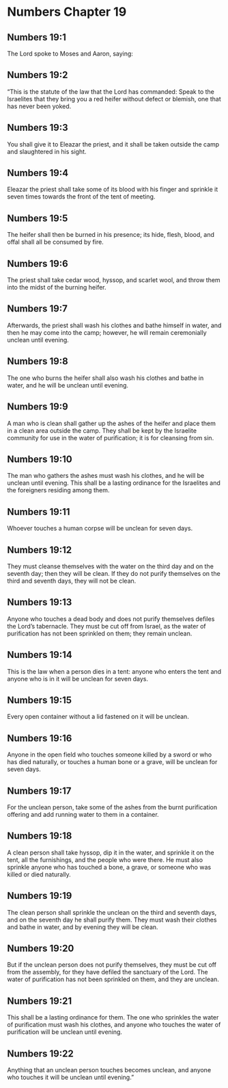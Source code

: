 # Numbers Chapter 19

## Numbers 19:1
The Lord spoke to Moses and Aaron, saying:

## Numbers 19:2
“This is the statute of the law that the Lord has commanded: Speak to the Israelites that they bring you a red heifer without defect or blemish, one that has never been yoked.

## Numbers 19:3
You shall give it to Eleazar the priest, and it shall be taken outside the camp and slaughtered in his sight.

## Numbers 19:4
Eleazar the priest shall take some of its blood with his finger and sprinkle it seven times towards the front of the tent of meeting.

## Numbers 19:5
The heifer shall then be burned in his presence; its hide, flesh, blood, and offal shall all be consumed by fire.

## Numbers 19:6
The priest shall take cedar wood, hyssop, and scarlet wool, and throw them into the midst of the burning heifer.

## Numbers 19:7
Afterwards, the priest shall wash his clothes and bathe himself in water, and then he may come into the camp; however, he will remain ceremonially unclean until evening.

## Numbers 19:8
The one who burns the heifer shall also wash his clothes and bathe in water, and he will be unclean until evening.

## Numbers 19:9
A man who is clean shall gather up the ashes of the heifer and place them in a clean area outside the camp. They shall be kept by the Israelite community for use in the water of purification; it is for cleansing from sin.

## Numbers 19:10
The man who gathers the ashes must wash his clothes, and he will be unclean until evening. This shall be a lasting ordinance for the Israelites and the foreigners residing among them.

## Numbers 19:11
Whoever touches a human corpse will be unclean for seven days.

## Numbers 19:12
They must cleanse themselves with the water on the third day and on the seventh day; then they will be clean. If they do not purify themselves on the third and seventh days, they will not be clean.

## Numbers 19:13
Anyone who touches a dead body and does not purify themselves defiles the Lord’s tabernacle. They must be cut off from Israel, as the water of purification has not been sprinkled on them; they remain unclean.

## Numbers 19:14
This is the law when a person dies in a tent: anyone who enters the tent and anyone who is in it will be unclean for seven days.

## Numbers 19:15
Every open container without a lid fastened on it will be unclean.

## Numbers 19:16
Anyone in the open field who touches someone killed by a sword or who has died naturally, or touches a human bone or a grave, will be unclean for seven days.

## Numbers 19:17
For the unclean person, take some of the ashes from the burnt purification offering and add running water to them in a container.

## Numbers 19:18
A clean person shall take hyssop, dip it in the water, and sprinkle it on the tent, all the furnishings, and the people who were there. He must also sprinkle anyone who has touched a bone, a grave, or someone who was killed or died naturally.

## Numbers 19:19
The clean person shall sprinkle the unclean on the third and seventh days, and on the seventh day he shall purify them. They must wash their clothes and bathe in water, and by evening they will be clean.

## Numbers 19:20
But if the unclean person does not purify themselves, they must be cut off from the assembly, for they have defiled the sanctuary of the Lord. The water of purification has not been sprinkled on them, and they are unclean.

## Numbers 19:21
This shall be a lasting ordinance for them. The one who sprinkles the water of purification must wash his clothes, and anyone who touches the water of purification will be unclean until evening.

## Numbers 19:22
Anything that an unclean person touches becomes unclean, and anyone who touches it will be unclean until evening.”
